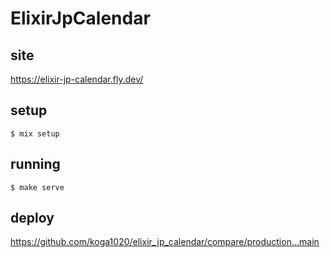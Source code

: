 # ElixirJpCalendar

## site

https://elixir-jp-calendar.fly.dev/

## setup

```
$ mix setup
```

## running

```
$ make serve
```

## deploy

https://github.com/koga1020/elixir_jp_calendar/compare/production...main
